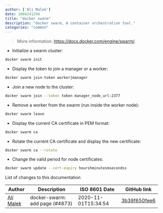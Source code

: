 ```yaml
---
author: ['Ali Malek']
date: 1604241294
title: "docker swarm"
description: "docker swarm, A container orchestration tool."
categories: "common"
---
```

> More information: <https://docs.docker.com/engine/swarm/>.

- Initialize a swarm cluster:

```bash
docker swarm init
```

- Display the token to join a manager or a worker:

```bash
docker swarm join-token worker|manager
```

- Join a new node to the cluster:

```bash
docker swarm join --token token manager_node_url:2377
```

- Remove a worker from the swarm (run inside the worker node):

```bash
docker swarm leave
```

- Display the current CA certificate in PEM format:

```bash
docker swarm ca
```

- Rotate the current CA certificate and display the new certificate:

```bash
docker swarm ca --rotate
```

- Change the valid period for node certificates:

```bash
docker swarm update --cert-expiry hourshminutesmsecondss
```
List of changes to this documentation


Author | Description | ISO 8601 Date | GitHub link
------|-----|-----|-----
[Ali Malek](mailto:ali.malek.71@gmail.com) | docker-swarm: add page (#4873) | 2020-11-01T15:34:54 | [3b39f650fee6](https://github.com/tldr-pages/tldr/commit/3b39f650fee6add535d63d24e2ccecb2fea18d44)

